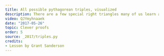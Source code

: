 ```yaml
---
title: All possible pythagorean triples, visualized
description: There are a few special right triangles many of us learn about in school, like the 3-4-5 triangle or the 5-12-13 triangle.  Is there a way to understand all triplets of numbers (a, b, c) that satisfy a^2 + b^2 = c^2?  There is!  And it uses complex numbers in a clever way.
video: QJYmyhnaaek
date: "2017-05-26"
topic: Clever proofs
order: 5
source: _2017/triples.py
credits:
- Lesson by Grant Sanderson
---
```

